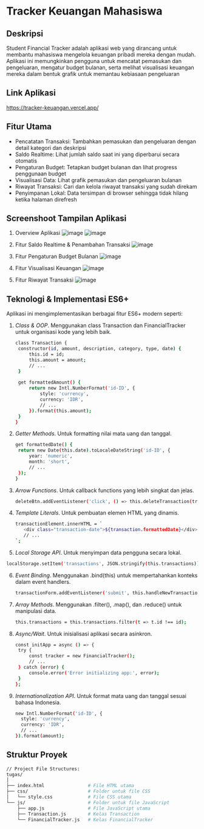 # Tracker Keuangan Mahasiswa

## Deskripsi
Student Financial Tracker adalah aplikasi web yang dirancang untuk membantu mahasiswa 
mengelola keuangan pribadi mereka dengan mudah. Aplikasi ini memungkinkan pengguna untuk mencatat pemasukan dan 
pengeluaran, mengatur budget bulanan, serta melihat visualisasi keuangan mereka dalam bentuk grafik untuk memantau 
kebiasaan pengeluaran

## Link Aplikasi
https://tracker-keuangan.vercel.app/

## Fitur Utama
- Pencatatan Transaksi: Tambahkan pemasukan dan pengeluaran dengan detail kategori dan deskripsi
- Saldo Realtime: Lihat jumlah saldo saat ini yang diperbarui secara otomatis
- Pengaturan Budget: Tetapkan budget bulanan dan lihat progress penggunaan budget
- Visualisasi Data: Lihat grafik pemasukan dan pengeluaran bulanan
- Riwayat Transaksi: Cari dan kelola riwayat transaksi yang sudah direkam
- Penyimpanan Lokal: Data tersimpan di browser sehingga tidak hilang ketika halaman direfresh

## Screenshoot Tampilan Aplikasi
1. Overview Aplikasi
![image](https://github.com/user-attachments/assets/994cb68e-be6b-4672-9247-fe531e642002)
![image](https://github.com/user-attachments/assets/b60d80a1-9bed-43c9-8b2d-ab04cb01bc91)

2. Fitur Saldo Realtime & Penambahan Transaksi
![image](https://github.com/user-attachments/assets/cb7624fb-d64d-47d1-be53-44475ef74ad7)

3. Fitur Pengaturan Budget Bulanan
![image](https://github.com/user-attachments/assets/d3b6f8dc-8bcc-4cdb-bf9e-c0e703fc48a6)

4. Fitur Visualisasi Keuangan
![image](https://github.com/user-attachments/assets/6cb9e003-ce1d-49c3-a12e-11468f7858ff)

5. Fitur Riwayat Transaksi
![image](https://github.com/user-attachments/assets/43c6310f-22f5-430d-bf37-4952f05fa8d2)
  

## Teknologi & Implementasi ES6+
Aplikasi ini mengimplementasikan berbagai fitur ES6+ modern seperti:
1. *Class & OOP*. Menggunakan class Transaction dan FinancialTracker untuk organisasi kode yang lebih baik.
   ```sh
   class Transaction {
    constructor(id, amount, description, category, type, date) {
        this.id = id;
        this.amount = amount;
        // ...
    }
    
    get formattedAmount() {
        return new Intl.NumberFormat('id-ID', { 
            style: 'currency', 
            currency: 'IDR',
            // ...
        }).format(this.amount);
    }
   }
   ```
2. *Getter Methods*. Untuk formatting nilai mata uang dan tanggal.
   ```sh
   get formattedDate() {
    return new Date(this.date).toLocaleDateString('id-ID', {
        year: 'numeric',
        month: 'short',
        // ...
    });
   }
   ```
3. *Arrow Functions*. Untuk callback functions yang lebih singkat dan jelas.
   ```sh
   deleteBtn.addEventListener('click', () => this.deleteTransaction(transaction.id));
   ```
4. *Template Literals*. Untuk pembuatan elemen HTML yang dinamis.
   ```sh
   transactionElement.innerHTML = `
      <div class="transaction-date">${transaction.formattedDate}</div>
      // ...
   `;
   ```
5.  *Local Storage API*. Untuk menyimpan data pengguna secara lokal.
   ```sh
   localStorage.setItem('transactions', JSON.stringify(this.transactions));
   ```   
6. *Event Binding*. Menggunakan .bind(this) untuk mempertahankan konteks dalam event handlers.
   ```sh
   transactionForm.addEventListener('submit', this.handleNewTransaction.bind(this));
   ```
7. *Array Methods*. Menggunakan .filter(), .map(), dan .reduce() untuk manipulasi data.
   ```sh
   this.transactions = this.transactions.filter(t => t.id !== id);
   ```
8. *Async/Wait*. Untuk inisialisasi aplikasi secara asinkron.
   ```sh
   const initApp = async () => {
    try {
        const tracker = new FinancialTracker();
        // ...
    } catch (error) {
        console.error('Error initializing app:', error);
    }
   };
   ```
9. *Internationalization API*. Untuk format mata uang dan tanggal sesuai bahasa Indonesia.
    ```sh
    new Intl.NumberFormat('id-ID', { 
      style: 'currency', 
      currency: 'IDR',
      // ...
    }).format(amount);
    ``` 

## Struktur Proyek
```sh
// Project File Structures:
tugas/
│
├── index.html                # File HTML utama
├── css/                      # Folder untuk file CSS
│   └── style.css             # File CSS utama
└── js/                       # Folder untuk file JavaScript
    ├── app.js                # File JavaScript utama
    ├── Transaction.js        # Kelas Transaction
    └── FinancialTracker.js   # Kelas FinancialTracker
```
